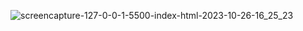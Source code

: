 ![screencapture-127-0-0-1-5500-index-html-2023-10-26-16_25_23](https://github.com/Mihir-72/pr.landing-page--2/assets/144117994/03ac84ed-aa46-4ca2-ac0c-c67198b7bf6b)

